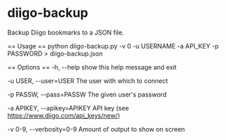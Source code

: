 diigo-backup
============

Backup Diigo bookmarks to a JSON file.

== Usage ==
python diigo-backup.py -v 0 -u USERNAME -a API_KEY -p PASSWORD > diigo-backup.json

== Options ==
  -h, --help
  show this help message and exit

  -u USER, --user=USER
  The user with which to connect

  -p PASSW, --pass=PASSW
  The given user's password

  -a APIKEY, --apikey=APIKEY
  API key (see https://www.diigo.com/api_keys/new/)

  -v 0-9, --verbosity=0-9
  Amount of output to show on screen
